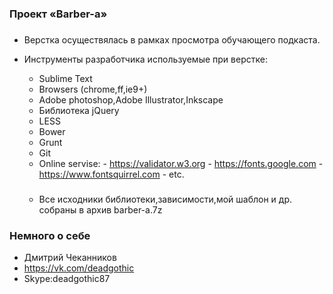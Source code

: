 ### Проект «Barber-a» ###

###
* Верстка осуществялась в рамках просмотра обучающего подкаста.
* Инструменты разработчика используемые при верстке:
  - Sublime Text
  - Browsers (chrome,ff,ie9+)
  - Adobe photoshop,Adobe Illustrator,Inkscape
  - Библиотека jQuery
  - LESS
  - Bower
  - Grunt
  - Git
  - Online servise: - https://validator.w3.org
  					- https://fonts.google.com
  					- https://www.fontsquirrel.com
  					- etc.

  ###
  - Все исходники библиотеки,зависимости,мой шаблон и др. собраны в архив barber-a.7z					


### Немного о себе ###
* Дмитрий Чеканников
* https://vk.com/deadgothic
* Skype:deadgothic87


